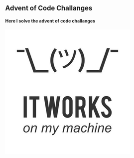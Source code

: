 ## Advent of Code Challanges

#### Here I solve the advent of code challanges

![Image of Programmer thinking why does his code work ?!](./image.jpg)



